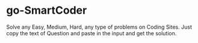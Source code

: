 # go-SmartCoder
Solve any Easy, Medium, Hard, any type of problems on Coding Sites. Just copy the text of Question and paste in the input and get the solution.
